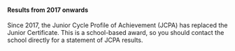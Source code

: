 ####  Results from 2017 onwards

Since 2017, the Junior Cycle Profile of Achievement (JCPA) has replaced the
Junior Certificate. This is a school-based award, so you should contact the
school directly for a statement of JCPA results.
